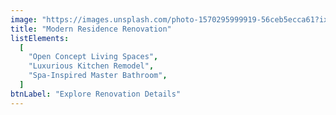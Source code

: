 ```yaml
---
image: "https://images.unsplash.com/photo-1570295999919-56ceb5ecca61?ixlib=rb-4.0.3&ixid=MnwxMjA3fDB8MHxwaG90by1wYWdlfHx8fGVufDB8fHx8&auto=format&fit=crop&w=580&q=80"
title: "Modern Residence Renovation"
listElements:
  [
    "Open Concept Living Spaces",
    "Luxurious Kitchen Remodel",
    "Spa-Inspired Master Bathroom",
  ]
btnLabel: "Explore Renovation Details"
---
```

